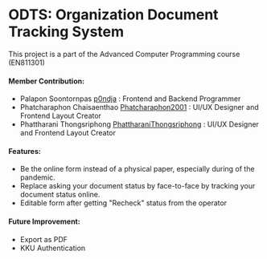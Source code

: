 # ODTS: Organization Document Tracking System
This project is a part of the Advanced Computer Programming course (EN811301)

#### Member Contribution:
- Palapon Soontornpas [p0ndja](https://github.com/p0ndja) : Frontend and Backend Programmer
- Phatcharaphon Chaisaenthao [Phatcharaphon2001](https://github.com/Phatcharaphon2001) : UI/UX Designer and Frontend Layout Creator
- Phattharani Thongsriphong [PhattharaniThongsriphong](https://github.com/PhattharaniThongsriphong) : UI/UX Designer and Frontend Layout Creator

#### Features:
- Be the online form instead of a physical paper, especially during of the pandemic.
- Replace asking your document status by face-to-face by tracking your document status online.
- Editable form after getting "Recheck" status from the operator

#### Future Improvement:
- Export as PDF
- KKU Authentication
